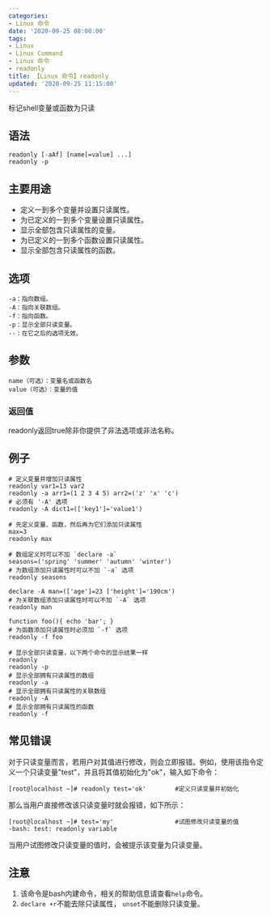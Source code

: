 ```yaml
---
categories:
- Linux 命令
date: '2020-09-25 08:00:00'
tags:
- Linux
- Linux Command
- Linux 命令
- readonly
title: 【Linux 命令】readonly
updated: '2020-09-25 11:15:00'
---
```


标记shell变量或函数为只读

## 语法

```shell
readonly [-aAf] [name[=value] ...]
readonly -p
```

## 主要用途

- 定义一到多个变量并设置只读属性。
- 为已定义的一到多个变量设置只读属性。
- 显示全部包含只读属性的变量。
- 为已定义的一到多个函数设置只读属性。
- 显示全部包含只读属性的函数。

## 选项

```shell
-a：指向数组。
-A：指向关联数组。
-f：指向函数。
-p：显示全部只读变量。
--：在它之后的选项无效。
```

## 参数

```shell
name（可选）：变量名或函数名
value（可选）：变量的值
```

### 返回值

readonly返回true除非你提供了非法选项或非法名称。

## 例子

```shell
# 定义变量并增加只读属性
readonly var1=13 var2
readonly -a arr1=(1 2 3 4 5) arr2=('z' 'x' 'c')
# 必须有 '-A' 选项
readonly -A dict1=(['key1']='value1')
```

```shell
# 先定义变量、函数，然后再为它们添加只读属性
max=3
readonly max

# 数组定义时可以不加 `declare -a`
seasons=('spring' 'summer' 'autumn' 'winter')
# 为数组添加只读属性时可以不加 `-a` 选项
readonly seasons

declare -A man=(['age']=23 ['height']='190cm')
# 为关联数组添加只读属性时可以不加 `-A` 选项
readonly man

function foo(){ echo 'bar'; }
# 为函数添加只读属性时必须加 `-f` 选项
readonly -f foo
```

```shell
# 显示全部只读变量，以下两个命令的显示结果一样
readonly
readonly -p
# 显示全部拥有只读属性的数组
readonly -a
# 显示全部拥有只读属性的关联数组
readonly -A
# 显示全部拥有只读属性的函数
readonly -f
```

## 常见错误

对于只读变量而言，若用户对其值进行修改，则会立即报错。例如，使用该指令定义一个只读变量"test"，并且将其值初始化为"ok"，输入如下命令：

```shell
[root@localhost ~]# readonly test='ok'        #定义只读变量并初始化 
```

那么当用户直接修改该只读变量时就会报错，如下所示：

```shell
[root@localhost ~]# test='my'                 #试图修改只读变量的值
-bash: test: readonly variable
```

当用户试图修改只读变量的值时，会被提示该变量为只读变量。

## 注意

1. 该命令是bash内建命令，相关的帮助信息请查看`help`命令。
2. `declare +r`不能去除只读属性， `unset`不能删除只读变量。


